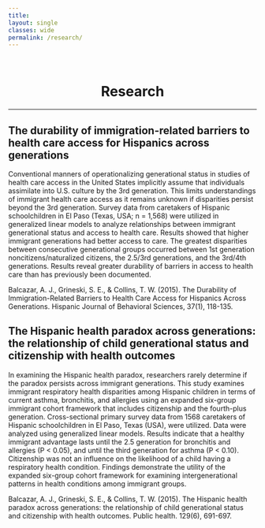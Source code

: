 ```yaml
---
title: 
layout: single
classes: wide
permalink: /research/
---
```

<br/> 


# <center> Research </center>
- - -

## The durability of immigration-related barriers to health care access for Hispanics across generations

Conventional manners of operationalizing generational status in studies of health care access in the United States implicitly assume that individuals assimilate into U.S. culture by the 3rd generation. This limits understandings of immigrant health care access as it remains unknown if disparities persist beyond the 3rd generation. Survey data from caretakers of Hispanic schoolchildren in El Paso (Texas, USA; n = 1,568) were utilized in generalized linear models to analyze relationships between immigrant generational status and access to health care. Results showed that higher immigrant generations had better access to care. The greatest disparities between consecutive generational groups occurred between 1st generation noncitizens/naturalized citizens, the 2.5/3rd generations, and the 3rd/4th generations. Results reveal greater durability of barriers in access to health care than has previously been documented.

Balcazar, A. J., Grineski, S. E., & Collins, T. W. (2015). The Durability of Immigration-Related Barriers to Health Care Access for Hispanics Across Generations. Hispanic Journal of Behavioral Sciences, 37(1), 118-135.

## The Hispanic health paradox across generations: the relationship of child generational status and citizenship with health outcomes

In examining the Hispanic health paradox, researchers rarely determine if the paradox persists across immigrant generations. This study examines immigrant respiratory health disparities among Hispanic children in terms of current asthma, bronchitis, and allergies using an expanded six-group immigrant cohort framework that includes citizenship and the fourth-plus generation. Cross-sectional primary survey data from 1568 caretakers of Hispanic schoolchildren in El Paso, Texas (USA), were utilized. Data were analyzed using generalized linear models. Results indicate that a healthy immigrant advantage lasts until the 2.5 generation for bronchitis and allergies (P < 0.05), and until the third generation for asthma (P < 0.10). Citizenship was not an influence on the likelihood of a child having a respiratory health condition. Findings demonstrate the utility of the expanded six-group cohort framework for examining intergenerational patterns in health conditions among immigrant groups.

Balcazar, A. J., Grineski, S. E., & Collins, T. W. (2015). The Hispanic health paradox across generations: the relationship of child generational status and citizenship with health outcomes. Public health. 129(6), 691-697.

